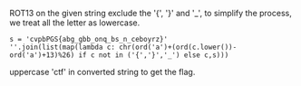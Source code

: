 ROT13 on the given string exclude the '{', '}' and '_', to simplify the process, we treat all the letter as lowercase.

```
s = 'cvpbPGS{abg_gbb_onq_bs_n_ceboyrz}'
''.join(list(map(lambda c: chr(ord('a')+(ord(c.lower())-ord('a')+13)%26) if c not in ('{','}','_') else c,s)))
```

uppercase 'ctf' in converted string to get the flag.
